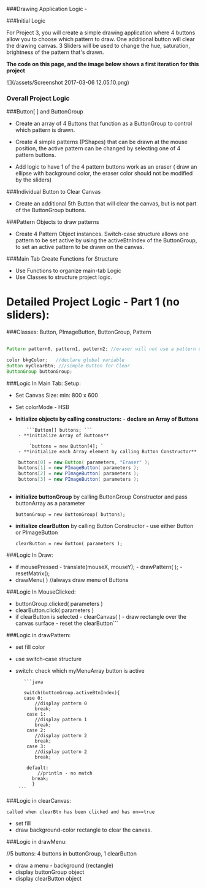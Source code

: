 ###Drawing Application Logic - 

###Initial Logic

For Project 3, you will create a simple drawing application where 4 buttons allow you to choose which pattern to draw. One additional button will clear the drawing canvas.  3 Sliders will be used to change the hue, saturation, brightness of the pattern that's drawn.

**The code on this page, and the image below shows a first iteration for this project**


![](/assets/Screenshot 2017-03-06 12.05.10.png)

### Overall Project Logic

###Button[ ] and ButtonGroup
- Create an array of 4 Buttons that function as a ButtonGroup to control which pattern is drawn.

- Create 4 simple patterns (PShapes) that can be drawn at the mouse position, the active pattern can be changed by selecting one of 4 pattern buttons.

- Add logic to have 1 of the 4 pattern buttons work as an eraser ( draw an ellipse with background color, the eraser color should not be modified by the sliders)

###Individual Button to Clear Canvas
- Create an additional 5th Button that will clear the canvas, but is not part of the ButtonGroup buttons.

###Pattern Objects to draw patterns
- Create 4 Pattern Object instances.  Switch-case structure allows one pattern to be set active by using the activeBtnIndex of the ButtonGroup, to set an active pattern to be drawn on the canvas.

###Main Tab Create Functions for Structure
- Use Functions to organize main-tab Logic
- Use Classes to structure project logic.

# Detailed Project Logic - Part 1 (no sliders): 

###Classes:  Button, PImageButton, ButtonGroup, Pattern  


```java
  
Pattern pattern0, pattern1, pattern2; //eraser will not use a pattern object

color bkgColor;   //declare global variable
Button myClearBtn; ///simple Button for Clear
ButtonGroup buttonGroup; 

```

    
    
###Logic In Main Tab:  Setup:  

- Set Canvas Size: min: 800 x 600
- Set colorMode - HSB
- **Initialize objects by calling constructors:**
       - **declare an Array of Buttons** 
       
          ```Button[] buttons; ```
       - **initialize Array of Buttons**
       
           `buttons = new Button[4]; `
       - **initialize each Array element by calling Button Constructor**
           
    ```java
     buttons[0] = new Button( parameters, "Eraser" ); 
     buttons[1] = new PImageButton( parameters ); 
     buttons[2] = new PImageButton( parameters ); 
     buttons[3] = new PImageButton( parameters ); 
            
    ```
   
 - **initialize buttonGroup** by calling ButtonGroup Constructor and pass buttonArray as a parameter
       
      `buttonGroup = new ButtonGroup( buttons);` 
      
  - **initialize clearButton** by calling Button Constructor - use either Button or PImageButton
      
    `clearButton = new Button( parameters );`
        
###Logic In Draw:
- if mousePressed
        - translate(mouseX, mouseY);
        - drawPattern( );
        - resetMatrix();
- drawMenu( ) //always draw menu of Buttons
    
###Logic In MouseClicked:
    
- buttonGroup.clicked( parameters )
- clearButton.click( parameters )
- if clearButton is selected
       - clearCanvas( ) - draw rectangle over the canvas surface
       - reset the clearButton```
 
###Logic in drawPattern:
- set fill color
- use switch-case structure
- switch: check which myMenuArray button is active
         
         ```java
         
         switch(buttonGroup.activeBtnIndex){
         case 0:
             //display pattern 0
             break;
          case 1:
             //display pattern 1
             break;
          case 2:
             //display pattern 2
             break;
          case 3:
             //display pattern 2
             break;

          default:
              //println - no match
            break;
            }
       ```
                
          
 ###Logic in clearCanvas:
 
    called when clearBtn has been clicked and has on==true
    
 - set fill
 - draw background-color rectangle to clear the canvas.
 
 ###Logic in drawMenu: 
 
 //5 buttons: 4 buttons in buttonGroup, 1 clearButton
-  draw a menu - background (rectangle)
-  display buttonGroup object
-  display clearButton object 
    
     
 
   
 